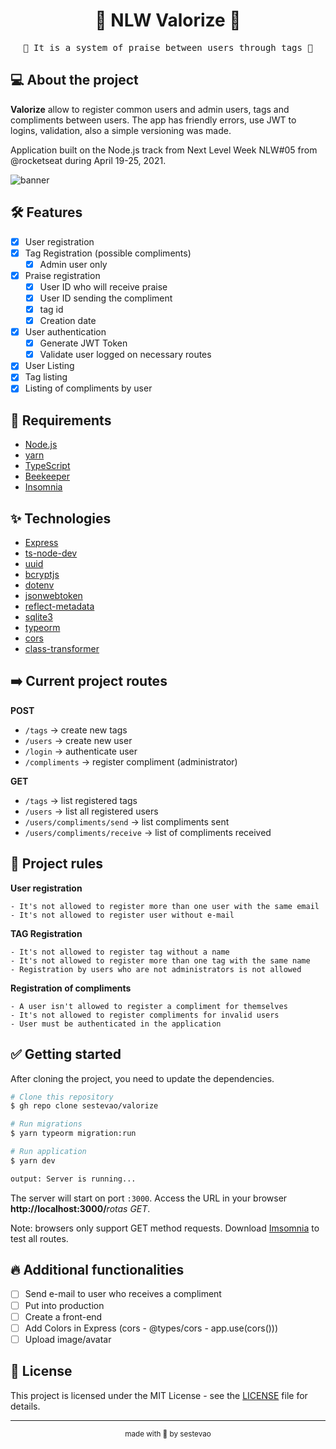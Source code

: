 <div align="center">
  <h1>🚀 NLW Valorize 🚀</h1>
  <pre>🙌 It is a system of praise between users through tags 🙌</pre>  
</div>

## 💻 About the project

**Valorize** allow to register common users and admin users, tags and compliments between users. The app has friendly errors, use JWT to logins, validation, also a simple versioning was made.

Application built on the Node.js track from Next Level Week NLW#05 from @rocketseat during April 19-25, 2021.

![banner](https://user-images.githubusercontent.com/61299540/123202984-020f5000-d48c-11eb-8c12-38af40aae04e.png)

## 🛠️ Features

- [x] User registration
- [x] Tag Registration (possible compliments)
  - [x] Admin user only
- [x] Praise registration
  - [x] User ID who will receive praise
  - [x] User ID sending the compliment
  - [x] tag id
  - [x] Creation date
- [x] User authentication
  - [x] Generate JWT Token
  - [x] Validate user logged on necessary routes
- [x] User Listing
- [x] Tag listing
- [x] Listing of compliments by user

## 🚀 Requirements

- [Node.js](https://nodejs.org/en/)
- [yarn](https://classic.yarnpkg.com/en/docs/install/#windows-stable)
- [TypeScript](https://www.typescriptlang.org/)
- [Beekeeper](https://www.beekeeperstudio.io/)
- [Insomnia](https://insomnia.rest/)

## ✨ Technologies

- [Express](https://expressjs.com/)
- [ts-node-dev](https://github.com/wclr/ts-node-dev)
- [uuid](https://www.npmjs.com/package/uuidv4)
- [bcryptjs](https://openbase.com/js/bcryptjs/documentation)
- [dotenv](https://github.com/motdotla/dotenv)
- [jsonwebtoken](https://github.com/auth0/node-jsonwebtoken)
- [reflect-metadata](https://www.typescriptlang.org/docs/handbook/decorators.html)
- [sqlite3](https://www.sqlitetutorial.net/sqlite-nodejs/)
- [typeorm](https://typeorm.io/#/)
- [cors](http://expressjs.com/en/resources/middleware/cors.html)
- [class-transformer](https://github.com/typestack/class-transformer)

## ➡️ Current project routes

**POST**

- `/tags` -> create new tags
- `/users` -> create new user
- `/login` -> authenticate user
- `/compliments` -> register compliment (administrator)

**GET**

- `/tags` -> list registered tags
- `/users` -> list all registered users
- `/users/compliments/send` -> list compliments sent
- `/users/compliments/receive` -> list of compliments received

## 📌 Project rules

**User registration**

```
- It's not allowed to register more than one user with the same email
- It's not allowed to register user without e-mail
```

**TAG Registration**

```
- It's not allowed to register tag without a name
- It's not allowed to register more than one tag with the same name
- Registration by users who are not administrators is not allowed
```

**Registration of compliments**

```
- A user isn't allowed to register a compliment for themselves
- It's not allowed to register compliments for invalid users
- User must be authenticated in the application
```

## ✅ Getting started

After cloning the project, you need to update the dependencies.

```bash
# Clone this repository
$ gh repo clone sestevao/valorize

# Run migrations
$ yarn typeorm migration:run

# Run application
$ yarn dev

output: Server is running...
```

The server will start on port `:3000`. Access the URL in your browser **http://localhost:3000/**_rotas GET_.

Note: browsers only support GET method requests. Download [Imsomnia](https://insomnia.rest/download) to test all routes.

## 🔥 Additional functionalities

- [ ] Send e-mail to user who receives a compliment
- [ ] Put into production
- [ ] Create a front-end
- [ ] Add Colors in Express (cors - @types/cors - app.use(cors()))
- [ ] Upload image/avatar

## 📝 License

This project is licensed under the MIT License - see the [LICENSE](LICENSE.md) file for details.

---

<p align="center"><sub>made with 💜 by sestevao</sub></p>

